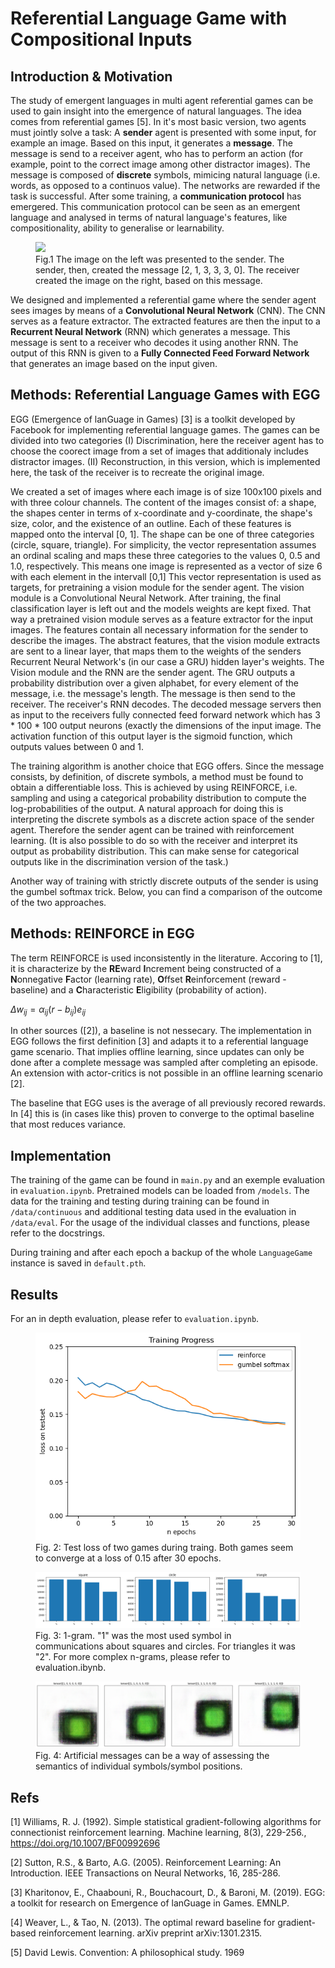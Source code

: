 # Referential Language Game with Compositional Inputs

## Introduction & Motivation
The study of emergent languages in multi agent referential games can be used to gain insight into the emergence of natural languages. The idea comes from referential games [5]. In it's most basic version, two agents must jointly solve a task: A **sender** agent is presented with some input, for example an image. Based on this input, it generates a **message**. The message is send to a receiver agent, who has to perform an action (for example, point to the correct image among other distractor images). The message is composed of **discrete** symbols, mimicing natural language (i.e. words, as opposed to a continuos value). The networks are rewarded if the task is successful. After some training, a **communication protocol** has emergered. This communication protocol can be seen as an emergent language and analysed in terms of natural language's features, like compositionality, ability to generalise or learnability.


<figure role="group">
  <img src="./eval/fig1.png">
  <figcaption>
    Fig.1 The image on the left was presented to the sender. The sender, then, created the message [2, 1, 3, 3, 3, 0]. The receiver created the image on the right, based on this message.
  </figcaption>
</figure>


We designed and implemented a referential game where the sender agent sees images by means of a **Convolutional Neural Network** (CNN). The CNN serves as a feature extractor. The extracted features are then the input to a **Recurrent Neural Network** (RNN) which generates a message. This message is sent to a receiver who decodes it using another RNN. The output of this RNN is given to a **Fully Connected Feed Forward Network** that generates an image based on the input given.


## Methods: Referential Language Games with EGG
EGG (Emergence of lanGuage in Games) [3] is a toolkit developed by Facebook for implementing referential language games. The games can be divided into two categories (I) Discrimination, here the receiver agent has to choose the coorect image from a set of images that additionaly includes distractor images. (II) Reconstruction, in this version, which is implemented here, the task of the receiver is to recreate the original image.

We created a set of images where each image is of size 100x100 pixels and with three colour channels. The content of the images consist of: a shape, the shapes center in terms of x-coordinate and y-coordinate, the shape's size, color, and the existence of an outline. Each of these features is mapped onto the interval \[0, 1\]. The shape can be one of three categories (circle, square, triangle). For simplicity, the vector representation assumes an ordinal scaling and maps these three categories to the values 0, 0.5 and 1.0, respectively. This means one image is represented as a vector of size 6 with each element in the intervall \[0,1\]
This vector representation is used as targets, for pretraining a vision module for the sender agent. The vision module is a Convolutional Neural Network. After training, the final classification layer is left out and the models weights are kept fixed. That way a pretrained vision module serves as a feature extractor for the input images. The features contain all necessary information for the sender to describe the images. The abstract features, that the vision module extracts are sent to a linear layer, that maps them to the weights of the senders Recurrent Neural Network's (in our case a GRU) hidden layer's weights. The Vision module and the RNN are the sender agent. The GRU outputs a probability distribution over a given alphabet, for every element of the message, i.e. the message's length. The message is then send to the receiver. The receiver's RNN decodes. The decoded message servers then as input to the receivers fully connected feed forward network which has 3 * 100 * 100 output neurons (exactly the dimensions of the input image. The activation function of this output layer is the sigmoid function, which outputs values between 0 and 1. 

The training algorithm is another choice that EGG offers. Since the message consists, by definition, of discrete symbols, a method must be found to obtain a differentiable loss. This is achieved by using REINFORCE, i.e. sampling and using a categorical probability distribution to compute the log-probabilities of the output. A natural approach for doing this is interpreting the discrete symbols as a discrete action space of the sender agent. Therefore the sender agent can be trained with reinforcement learning. (It is also possible to do so with the receiver and interpret its output as probability distribution. This can make sense for categorical outputs like in the discrimination version of the task.)

Another way of training with strictly discrete outputs of the sender is using the gumbel softmax trick. Below, you can find a comparison of the outcome of the two approaches.


## Methods: REINFORCE in EGG
The term REINFORCE is used inconsistently in the literature. Accoring to [1], it is characterize by the **RE**ward **I**ncrement being constructed of a **N**onnegative **F**actor (learning rate), **O**ffset **R**einforcement (reward - baseline) and a **C**haracteristic **E**ligibility (probability of action). 

$\Delta w_{ij} = \alpha_{ij}(r-b_{ij})e_{ij}$

In other sources ([2]), a baseline is not nessecary. The implementation in EGG follows the first definition [3] and adapts it to a referential language game scenario. That implies offline learning, since updates can only be done after a complete message was sampled after completing an episode. An extension with actor-critics is not possible in an offline learning scenario [2].

The baseline that EGG uses is the average of all previously recored rewards. In [4] this is (in cases like this) proven to converge to the optimal baseline that most reduces variance.

## Implementation

The training of the game can be found in `main.py` and an exemple evaluation in `evaluation.ipynb`. Pretrained models can be loaded from `/models`. The data for the training and testing during training can be found in `/data/continuous` and additional testing data used in the evaluation in `/data/eval`. For the usage of the individual classes and functions, please refer to the docstrings.

During training and after each epoch a backup of the whole `LanguageGame` instance is saved in `default.pth`.

## Results

For an in depth evaluation, please refer to `evaluation.ipynb`.

<figure role="group">
  <img src="./eval/fig2.png">
  <figcaption>
    Fig. 2: Test loss of two games during traing. Both games seem to converge at a loss of 0.15 after 30 epochs.
  </figcaption>
</figure>

<figure role="group">
  <img src="./eval/fig3.png">
  <figcaption>
    Fig. 3: 1-gram. "1" was the most used symbol in communications about squares and circles. For triangles it was "2". For more complex n-grams, please refer to evaluation.ibynb.
  </figcaption>
</figure>

<figure role="group">
  <img src="./eval/fig4.png">
  <figcaption>
    Fig. 4: Artificial messages can be a way of assessing the semantics of individual symbols/symbol positions.
  </figcaption>
</figure>


## Refs

[1] Williams, R. J. (1992). Simple statistical gradient-following algorithms for connectionist reinforcement learning. Machine learning, 8(3), 229-256., https://doi.org/10.1007/BF00992696

[2] Sutton, R.S., & Barto, A.G. (2005). Reinforcement Learning: An Introduction. IEEE Transactions on Neural Networks, 16, 285-286.

[3] Kharitonov, E., Chaabouni, R., Bouchacourt, D., & Baroni, M. (2019). EGG: a toolkit for research on Emergence of lanGuage in Games. EMNLP.

[4] Weaver, L., & Tao, N. (2013). The optimal reward baseline for gradient-based reinforcement learning. arXiv preprint arXiv:1301.2315.

[5] David Lewis. Convention: A philosophical study. 1969

